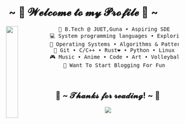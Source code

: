 <body>
  <center>
<h1 align="center">~ 💖 𝓦𝓮𝓵𝓬𝓸𝓶𝓮 𝓽𝓸 𝓶𝔂 𝓟𝓻𝓸𝓯𝓲𝓵𝓮 💖 ~</h1>
<img src="https://i.pinimg.com/originals/50/5b/d4/505bd4e5e366328ee78c0bd274d84cc0.gif" width="25%" align="left" />
<div align="center">
<pre>
    💼 B.Tech @ JUET,Guna • Aspiring SDE
    💻 System programming languages • Exploring Gamedev
    📖 Operating Systems • Algorithms & Pattern Recognition
    📠 Git • C/C++ • Rust❤️ • Python • Linux
    🎮 Music • Anime • Code • Art • Volleyball
    📝 Want To Start Blogging For Fun
</pre>
</div>


<br>
<div>
<h2 align="center">💖 ~ 𝓣𝓱𝓪𝓷𝓴𝓼 𝓯𝓸𝓻 𝓻𝓮𝓪𝓭𝓲𝓷𝓰! ~ 💖</h2>
<div align="center">
<img src="https://i.pinimg.com/originals/e8/4e/db/e84edb279472c7ab49e97ec276d4ffda.gif">
</div>
